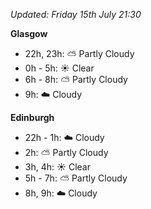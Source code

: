 *Updated: Friday 15th July 21:30*

**Glasgow**

* 22h, 23h: :partly_sunny: Partly Cloudy
* 0h - 5h: :sunny: Clear
* 6h - 8h: :partly_sunny: Partly Cloudy
* 9h: :cloud: Cloudy

**Edinburgh**

* 22h - 1h: :cloud: Cloudy
* 2h: :partly_sunny: Partly Cloudy
* 3h, 4h: :sunny: Clear
* 5h - 7h: :partly_sunny: Partly Cloudy
* 8h, 9h: :cloud: Cloudy
